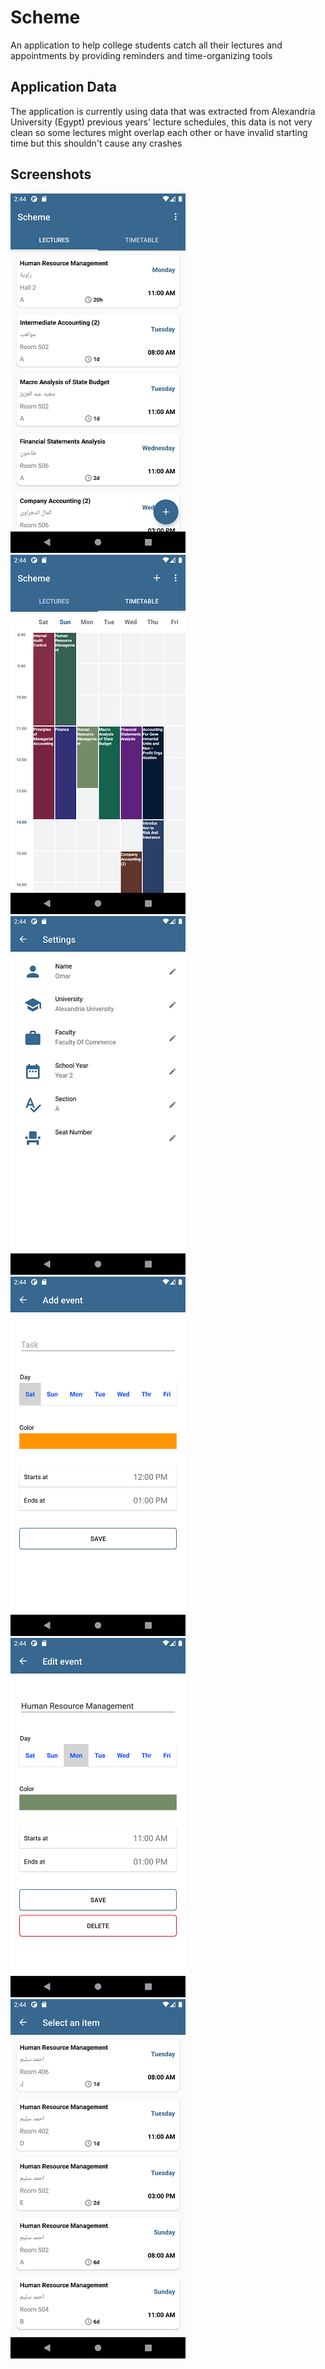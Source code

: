 # Scheme
An application to help college students catch all their lectures and appointments by providing reminders and time-organizing tools


**Application Data**
-----------

The application is currently using data that was extracted from Alexandria University (Egypt) previous years' lecture schedules, 
this data is not very clean so some lectures might overlap each other or have invalid starting time but this shouldn't cause any crashes

**Screenshots** 
-----------

![Lectures Tab](screenshots/LecturesTab.png "Lectures Tab")
![Events Tab](screenshots/TimeTableTab.png "Timetable tab")
![Settings](screenshots/Settings.png "Settings")
![Add Event](screenshots/AddEvent.png "Add event")
![Edit Event](screenshots/EditEvent.png "Edit event")
![Replace Lecture](screenshots/ReplaceLectureOption.png "Replace lecture")

